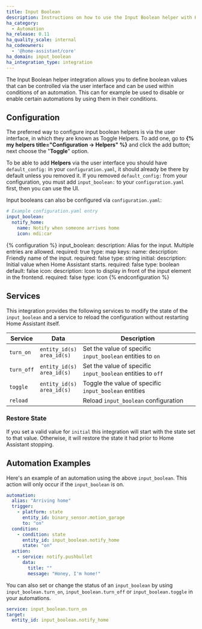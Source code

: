 ```yaml
---
title: Input Boolean
description: Instructions on how to use the Input Boolean helper with Home Assistant.
ha_category:
  - Automation
ha_release: 0.11
ha_quality_scale: internal
ha_codeowners:
  - '@home-assistant/core'
ha_domain: input_boolean
ha_integration_type: integration
---
```


The Input Boolean helper integration allows you to define boolean values that
can be controlled via the user interface and can be used within conditions of
an automation. This can for example be used to disable or enable certain
automations by using them in their conditions.

## Configuration

The preferred way to configure input boolean helpers is via the user interface,
in which they are known as Toggle Helpers. To add one, go to
**{% my helpers title="Configuration -> Helpers" %}** and click the add button;
next choose the "**Toggle**" option.

To be able to add **Helpers** via the user interface you should have
`default_config:` in your `configuration.yaml`, it should already be there by
default unless you removed it. If you removed `default_config:` from your
configuration, you must add `input_boolean:` to your `configuration.yaml` first,
then you can use the UI.

Input booleans can also be configured via `configuration.yaml`:

```yaml
# Example configuration.yaml entry
input_boolean:
  notify_home:
    name: Notify when someone arrives home
    icon: mdi:car
```

{% configuration %}
  input_boolean:
    description: Alias for the input. Multiple entries are allowed.
    required: true
    type: map
    keys:
      name:
        description: Friendly name of the input.
        required: false
        type: string
      initial:
        description: Initial value when Home Assistant starts.
        required: false
        type: boolean
        default: false
      icon:
        description: Icon to display in front of the input element in the frontend.
        required: false
        type: icon
{% endconfiguration %}

## Services

This integration provides the following services to modify the state of the
`input_boolean` and a service to reload the configuration without restarting
Home Assistant itself.

| Service | Data | Description |
| ------- | ---- | ----------- |
| `turn_on` | `entity_id(s)`<br>`area_id(s)` | Set the value of specific `input_boolean` entities to `on`
| `turn_off` | `entity_id(s)`<br>`area_id(s)` | Set the value of specific `input_boolean` entities to `off`
| `toggle` | `entity_id(s)`<br>`area_id(s)` | Toggle the value of specific `input_boolean` entities
| `reload` | | Reload `input_boolean` configuration |

### Restore State

If you set a valid value for `initial` this integration will start with the state
set to that value. Otherwise, it will restore the state it had prior to
Home Assistant stopping.

## Automation Examples

Here's an example of an automation using the above `input_boolean`. This action
will only occur if the `input_boolean` is on.

```yaml
automation:
  alias: "Arriving home"
  trigger:
    - platform: state
      entity_id: binary_sensor.motion_garage
      to: "on"
  condition:
    - condition: state
      entity_id: input_boolean.notify_home
      state: "on"
  action:
    - service: notify.pushbullet
      data:
        title: ""
        message: "Honey, I'm home!"
```

You can also set or change the status of an `input_boolean` by using
`input_boolean.turn_on`, `input_boolean.turn_off` or `input_boolean.toggle` in
your automations.

```yaml
service: input_boolean.turn_on
target:
  entity_id: input_boolean.notify_home
```
